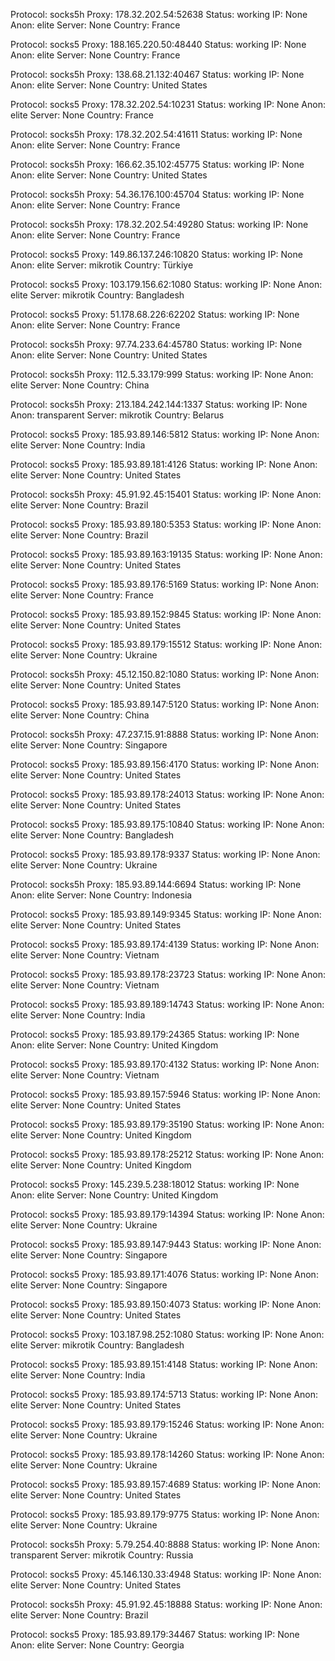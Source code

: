 Protocol: socks5h
Proxy: 178.32.202.54:52638
Status: working
IP: None
Anon: elite
Server: None
Country: France

Protocol: socks5
Proxy: 188.165.220.50:48440
Status: working
IP: None
Anon: elite
Server: None
Country: France

Protocol: socks5h
Proxy: 138.68.21.132:40467
Status: working
IP: None
Anon: elite
Server: None
Country: United States

Protocol: socks5
Proxy: 178.32.202.54:10231
Status: working
IP: None
Anon: elite
Server: None
Country: France

Protocol: socks5h
Proxy: 178.32.202.54:41611
Status: working
IP: None
Anon: elite
Server: None
Country: France

Protocol: socks5h
Proxy: 166.62.35.102:45775
Status: working
IP: None
Anon: elite
Server: None
Country: United States

Protocol: socks5h
Proxy: 54.36.176.100:45704
Status: working
IP: None
Anon: elite
Server: None
Country: France

Protocol: socks5h
Proxy: 178.32.202.54:49280
Status: working
IP: None
Anon: elite
Server: None
Country: France

Protocol: socks5
Proxy: 149.86.137.246:10820
Status: working
IP: None
Anon: elite
Server: mikrotik
Country: Türkiye

Protocol: socks5
Proxy: 103.179.156.62:1080
Status: working
IP: None
Anon: elite
Server: mikrotik
Country: Bangladesh

Protocol: socks5
Proxy: 51.178.68.226:62202
Status: working
IP: None
Anon: elite
Server: None
Country: France

Protocol: socks5h
Proxy: 97.74.233.64:45780
Status: working
IP: None
Anon: elite
Server: None
Country: United States

Protocol: socks5h
Proxy: 112.5.33.179:999
Status: working
IP: None
Anon: elite
Server: None
Country: China

Protocol: socks5h
Proxy: 213.184.242.144:1337
Status: working
IP: None
Anon: transparent
Server: mikrotik
Country: Belarus

Protocol: socks5
Proxy: 185.93.89.146:5812
Status: working
IP: None
Anon: elite
Server: None
Country: India

Protocol: socks5
Proxy: 185.93.89.181:4126
Status: working
IP: None
Anon: elite
Server: None
Country: United States

Protocol: socks5h
Proxy: 45.91.92.45:15401
Status: working
IP: None
Anon: elite
Server: None
Country: Brazil

Protocol: socks5
Proxy: 185.93.89.180:5353
Status: working
IP: None
Anon: elite
Server: None
Country: Brazil

Protocol: socks5
Proxy: 185.93.89.163:19135
Status: working
IP: None
Anon: elite
Server: None
Country: United States

Protocol: socks5
Proxy: 185.93.89.176:5169
Status: working
IP: None
Anon: elite
Server: None
Country: France

Protocol: socks5
Proxy: 185.93.89.152:9845
Status: working
IP: None
Anon: elite
Server: None
Country: United States

Protocol: socks5
Proxy: 185.93.89.179:15512
Status: working
IP: None
Anon: elite
Server: None
Country: Ukraine

Protocol: socks5h
Proxy: 45.12.150.82:1080
Status: working
IP: None
Anon: elite
Server: None
Country: United States

Protocol: socks5
Proxy: 185.93.89.147:5120
Status: working
IP: None
Anon: elite
Server: None
Country: China

Protocol: socks5h
Proxy: 47.237.15.91:8888
Status: working
IP: None
Anon: elite
Server: None
Country: Singapore

Protocol: socks5
Proxy: 185.93.89.156:4170
Status: working
IP: None
Anon: elite
Server: None
Country: United States

Protocol: socks5
Proxy: 185.93.89.178:24013
Status: working
IP: None
Anon: elite
Server: None
Country: United States

Protocol: socks5
Proxy: 185.93.89.175:10840
Status: working
IP: None
Anon: elite
Server: None
Country: Bangladesh

Protocol: socks5
Proxy: 185.93.89.178:9337
Status: working
IP: None
Anon: elite
Server: None
Country: Ukraine

Protocol: socks5h
Proxy: 185.93.89.144:6694
Status: working
IP: None
Anon: elite
Server: None
Country: Indonesia

Protocol: socks5
Proxy: 185.93.89.149:9345
Status: working
IP: None
Anon: elite
Server: None
Country: United States

Protocol: socks5
Proxy: 185.93.89.174:4139
Status: working
IP: None
Anon: elite
Server: None
Country: Vietnam

Protocol: socks5
Proxy: 185.93.89.178:23723
Status: working
IP: None
Anon: elite
Server: None
Country: Vietnam

Protocol: socks5
Proxy: 185.93.89.189:14743
Status: working
IP: None
Anon: elite
Server: None
Country: India

Protocol: socks5
Proxy: 185.93.89.179:24365
Status: working
IP: None
Anon: elite
Server: None
Country: United Kingdom

Protocol: socks5
Proxy: 185.93.89.170:4132
Status: working
IP: None
Anon: elite
Server: None
Country: Vietnam

Protocol: socks5
Proxy: 185.93.89.157:5946
Status: working
IP: None
Anon: elite
Server: None
Country: United States

Protocol: socks5
Proxy: 185.93.89.179:35190
Status: working
IP: None
Anon: elite
Server: None
Country: United Kingdom

Protocol: socks5
Proxy: 185.93.89.178:25212
Status: working
IP: None
Anon: elite
Server: None
Country: United Kingdom

Protocol: socks5
Proxy: 145.239.5.238:18012
Status: working
IP: None
Anon: elite
Server: None
Country: United Kingdom

Protocol: socks5
Proxy: 185.93.89.179:14394
Status: working
IP: None
Anon: elite
Server: None
Country: Ukraine

Protocol: socks5
Proxy: 185.93.89.147:9443
Status: working
IP: None
Anon: elite
Server: None
Country: Singapore

Protocol: socks5
Proxy: 185.93.89.171:4076
Status: working
IP: None
Anon: elite
Server: None
Country: Singapore

Protocol: socks5
Proxy: 185.93.89.150:4073
Status: working
IP: None
Anon: elite
Server: None
Country: United States

Protocol: socks5
Proxy: 103.187.98.252:1080
Status: working
IP: None
Anon: elite
Server: mikrotik
Country: Bangladesh

Protocol: socks5
Proxy: 185.93.89.151:4148
Status: working
IP: None
Anon: elite
Server: None
Country: India

Protocol: socks5
Proxy: 185.93.89.174:5713
Status: working
IP: None
Anon: elite
Server: None
Country: United States

Protocol: socks5
Proxy: 185.93.89.179:15246
Status: working
IP: None
Anon: elite
Server: None
Country: Ukraine

Protocol: socks5
Proxy: 185.93.89.178:14260
Status: working
IP: None
Anon: elite
Server: None
Country: Ukraine

Protocol: socks5
Proxy: 185.93.89.157:4689
Status: working
IP: None
Anon: elite
Server: None
Country: United States

Protocol: socks5
Proxy: 185.93.89.179:9775
Status: working
IP: None
Anon: elite
Server: None
Country: Ukraine

Protocol: socks5h
Proxy: 5.79.254.40:8888
Status: working
IP: None
Anon: transparent
Server: mikrotik
Country: Russia

Protocol: socks5
Proxy: 45.146.130.33:4948
Status: working
IP: None
Anon: elite
Server: None
Country: United States

Protocol: socks5h
Proxy: 45.91.92.45:18888
Status: working
IP: None
Anon: elite
Server: None
Country: Brazil

Protocol: socks5
Proxy: 185.93.89.179:34467
Status: working
IP: None
Anon: elite
Server: None
Country: Georgia

